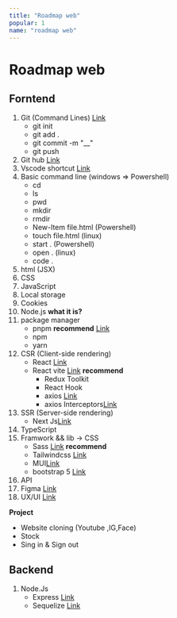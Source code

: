 ```yaml
---
title: "Roadmap web"
popular: 1
name: "roadmap web"
---
```


# Roadmap web

## Forntend

1. Git (Command Lines) [Link](https://git-scm.com/)
   - git init
   - git add .
   - git commit -m "\_\_"
   - git push
1. Git hub [Link](https://github.com/)
1. Vscode shortcut [Link](https://www.desuvit.com/11-vscode-keyboard-shortcuts-that-will-boost-your-productivity/)
1. Basic command line (windows => Powershell)
   - cd
   - ls
   - pwd
   - mkdir
   - rmdir
   - New-Item file.html (Powershell)
   - touch file.html (linux)
   - start . (Powershell)
   - open . (linux)
   - code .
1. html (JSX)
1. CSS
1. JavaScript
1. Local storage
1. Cookies
1. Node.js **what it is?**
1. package manager
   - pnpm **recommend** [Link](https://pnpm.io/)
   - npm
   - yarn
1. CSR (Client-side rendering)
   - React [Link](https://reactjs.org/)
   - React vite [Link](https://vitejs.dev/) **recommend**
     - Redux Toolkit
     - React Hook
     - axios [Link](https://axios-http.com/docs/intro)
     - axios Interceptors[Link](https://axios-http.com/docs/interceptors)
1. SSR (Server-side rendering)
   - Next Js[Link](https://nextjs.org/)
1. TypeScript
1. Framwork && lib -> CSS
   - Sass [Link](https://sass-lang.com/) **recommend**
   - Tailwindcss [Link](https://tailwindcss.com/)
   - MUI[Link](https://mui.com/)
   - bootstrap 5 [Link](https://getbootstrap.com/docs/5.0/getting-started/introduction/)
1. API
1. Figma [Link](https://www.figma.com/)
1. UX/UI [Link](https://m3.material.io/)

**Project**

- Website cloning (Youtube ,IG,Face)
- Stock
- Sing in & Sign out

## Backend

1. Node.Js
   - Express [Link](https://expressjs.com/)
   - Sequelize [Link](https://sequelize.org/)
